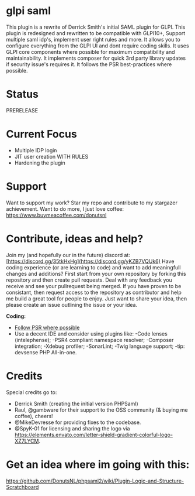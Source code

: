 # glpi saml
This plugin is a rewrite of Derrick Smith's initial SAML plugin for GLPI. This plugin is redesigned and rewritten to be compatible with GLPI10+, Support multiple saml idp's, implement user right rules and more. It allows you to configure everything from the GLPI UI and dont require coding skills. It uses GLPI core components where possible for maximum compatibility and maintainability. It implements composer for quick 3rd party library updates if security issue's requires it. It follows the PSR best-practices where possible.


# Status
PRERELEASE

# Current Focus
* Multiple IDP login
* JIT user creation WITH RULES
* Hardening the plugin

# Support
Want to support my work?
Star my repo and contribute to my stargazer achievement. 
Want to do more, I just love coffee: https://www.buymeacoffee.com/donutsnl

# Contribute, ideas and help?
Join my (and hopefully our in the future) discord at: [https://discord.gg/35tkHxHg](https://discord.gg/yKZB7VQUk6)
Have coding experience (or are learning to code) and want to add meaningfull changes and additions? First start from your own repository by forking this repository and then create pull requests. Deal with any feedback you receive and see your pullrequest being merged. If you have proven to be consistant, then request access to the repository as contributor and help me build a great tool for people to enjoy. Just want to share your idea, then please create an issue outlining the issue or your idea.

**Coding:**
- [Follow PSR where possible](https://www.php-fig.org/psr/)
- Use a decent IDE and consider using plugins like:
    -Code lenses (intelephense);
    -PSR4 compliant namespace resolver;
    -Composer integration;
    -Xdebug profiler;
    -SonarLint;
    -Twig language support;
    -tip: devsense PHP All-in-one.

# Credits
Special credits go to:
- Derrick Smith (creating the initial version PHPSaml)
- Raul, @gambware for their support to the OSS community (& buying me coffee), cheers!
- @MikeDevresse for providing fixes to the codebase.
- @SpyK-01 for licensing and sharing the logo via https://elements.envato.com/letter-shield-gradient-colorful-logo-XZ7LYCM.

# Get an idea where im going with this:
https://github.com/DonutsNL/phpsaml2/wiki/Plugin-Logic-and-Structure-Scratchboard
